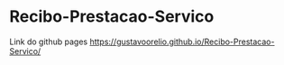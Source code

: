 # Recibo-Prestacao-Servico

Link do github pages
https://gustavoorelio.github.io/Recibo-Prestacao-Servico/
